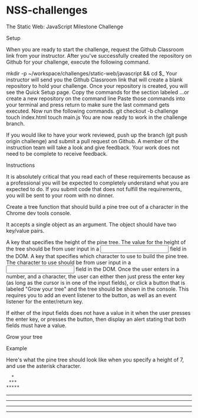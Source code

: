 # NSS-challenges
The Static Web: JavaScript Milestone Challenge

Setup

When you are ready to start the challenge, request the Github Classroom link from your instructor. After you've successfully created the repository on Github for your challenge, execute the following command.

mkdir -p ~/workspace/challenges/static-web/javascript && cd $_
Your instructor will send you the Github Classroom link that will create a blank repository to hold your challenge.
Once your repository is created, you will see the Quick Setup page.
Copy the commands for the section labeled …or create a new repository on the command line
Paste those commands into your terminal and press return to make sure the last command gets executed.
Now run the following commands.
git checkout -b challenge
touch index.html
touch main.js
You are now ready to work in the challenge branch.

If you would like to have your work reviewed, push up the branch (git push origin challenge) and submit a pull request on Github. A member of the instruction team will take a look and give feedback. Your work does not need to be complete to receive feedback.

Instructions

It is absolutely critical that you read each of these requirements because as a professional you will be expected to completely understand what you are expected to do. If you submit code that does not fulfill the requirements, you will be sent to your room with no dinner.

Create a tree function that should build a pine tree out of a character in the Chrome dev tools console.

It accepts a single object as an argument. The object should have two key/value pairs.

A key that specifies the height of the pine tree.
The value for the height of the tree should be from user input in a <input type="text"> field in the DOM.
A key that specifies which character to use to build the pine tree.
The character to use should be from user input in a <input type="text"> field in the DOM.
Once the user enters in a number, and a character, the user can either then just press the enter key (as long as the cursor is in one of the input fields), or click a button that is labeled "Grow your tree" and the tree should be shown in the console. This requires you to add an event listener to the button, as well as an event listener for the enter/return key.

If either of the input fields does not have a value in it when the user presses the enter key, or presses the button, then display an alert stating that both fields must have a value.

Grow your tree

Example

Here's what the pine tree should look like when you specify a height of 7, and use the asterisk character.

      *
     ***
    *****
   *******
  *********
 ***********
*************